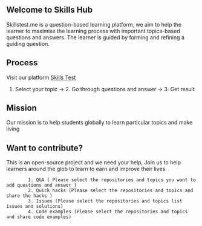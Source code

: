 ## Welcome to Skills Hub
Skillstest.me is a question-based learning platform, we aim to help the learner to maximise the learning process with important topics-based questions and answers. The learner is guided by forming and refining a guiding question.

## Process 

Visit our platform  [Skills Test](https://skillstest.me)

1. Select your topic -> 2. Go through questions and answer -> 3. Get result

## Mission
Our mission is to help students globally to learn particular topics and make living 


## Want to contribute?  
This is an open-source project and we need your help, Join us to help learners around the glob to learn to earn and improve their lives. 

```
        1. Q&A ( Please select the repositories and topics you want to add questions and answer ) 
        2. Quick hacks (Please select the repositories and topics and share the hacks ) 
        3. Issues (Please select the repositories and topics list issues and solutions)
        4. Code examples (Please select the repositories and topics and share code examples)



```
